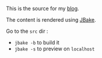 This is the source for my [blog](https://francoisledroff.github.io/).

The content is rendered using [JBake](http://jbake.org/).

Go to the `src` dir :
* `jbake -b` to build it
* `jbake -s` to preview on `localhost`

